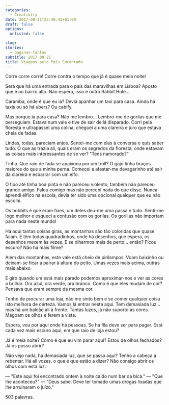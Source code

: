 ```yaml
---
categories: 
  - Creativity
date: 2017-08-21T23:40:41+01:00
draft: false
options:
  unlisted: false

slug:
stories: 
  - paginas-tantas
subtitle: 2017 08 21
title: Viagens pelo País Encantado
---
```


Corre corre corre! Corre contra o tempo que já é quase meia noite!

Será que há uma entrada para o país das maravilhas em Lisboa? Aposto que é no bairro alto. Não espera, isso é outro Rabbit Hole...

Caramba, onde é que eu ia? Devia apanhar um taxi para casa. Ainda há taxis ou só há ubers? Ou cabify.

Mas porque ia para casa? Não me lembro... Lembro-me de gorilas que me perseguiam. Estava num vale e tive de sair de lá disparado. Corri pela floresta e ultrapassei uma colina, cheguei a uma clareira e juro que estava cheia de fadas. 

Lindas, todas, pareciam anjos. Sentei-me com elas à conversa e quis saber tudo. O que as trazia ali, quais eram os segredos da floresta, onde estavam as coisas mais interessantes de se ver? "Tens namorado?"

Tinha. Que raio de fada se apaixona por um troll? O gajo tinha braços maiores do que a minha perna. Comecei a afastar-me devagarinho até sair da clareira e esbarrar com um elfo.

O tipo até tinha boa pinta e não pareceu violento, também não pareceu grande amigo. Falou comigo mas não percebi nada do que disse. Nunca aprendi élfico na escola, devia ter sido uma opcional qualquer que eu não escolhi.

Os hobbits é que eram fixes, um deles deu-me uma passa e tudo. Senti-me logo melhor e esqueci a confusão com os gorilas. Os gorillas não importam para nada neste mundo!

Há aqui tantas coisas giras, as montanhas são tão coloridas que quase falam. E têm todas quadradinhos, onde há desenhos, que espera, os desenhos mexem às vezes. E se olharmos mais de perto... então? Ficou escuro? Não há mais filme? 

Além das montanhas, este vale está cheio de pirilampos. Voam baixinho ou deixam-se ficar a pairar à altura do peito. Umas vezes mais acima, outras mais abaixo.

É giro quando um está mais parado podemos aproximar-nos e ver as cores a brilhar. Ora azul, ora verde, ora branco. Como é que eles mudam de cor? Pensava que eram sempre da mesma cor.

Tenho de procurar uma loja, não me sinto bem e se comer qualquer coisa isto melhora de certeza. Vamos lá entrar nesta aqui. Tem demasiada luz... mas há um balcão ali à frente. Tantas luzes, já não suporto as cores. Magoam os olhos e ferem a vista. 

Espera, vou por aqui onde há pessoas. Se há fila deve ser para pagar. Está cada vez mais escuro aqui, em que raio de loja estou? 

Já é meia noite? Como é que eu vim parar aqui? Estou de olhos fechados? Já os posso abrir?

Não vejo nada, há demasiada luz, que se passa aqui? Tenho a cabeça a rebentar. Há ali vozes, o que é que estão a dizer? Não consigo abrir os olhos com esta luz.

— "Este aqui foi encontrado ontem à noite caído num bar da bica."
— "Que lhe aconteceu?"
— "Deus sabe. Deve ter tomado umas drogas lixadas que lhe arruinaram o juízo."


503 palavras.
